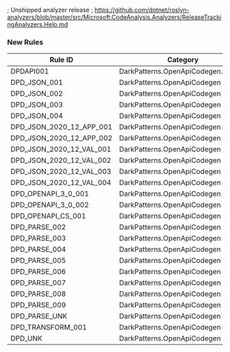 ﻿; Unshipped analyzer release
; https://github.com/dotnet/roslyn-analyzers/blob/master/src/Microsoft.CodeAnalysis.Analyzers/ReleaseTrackingAnalyzers.Help.md

### New Rules
Rule ID | Category | Severity | Notes
--------|----------|----------|-------
DPDAPI001 | DarkPatterns.OpenApiCodegen.CSharp | Warning | OpenApiMvcServerGenerator
DPD_JSON_001 | DarkPatterns.OpenApiCodegen | Error | TransformationDiagnostics
DPD_JSON_002 | DarkPatterns.OpenApiCodegen | Error | TransformationDiagnostics
DPD_JSON_003 | DarkPatterns.OpenApiCodegen | Error | TransformationDiagnostics
DPD_JSON_004 | DarkPatterns.OpenApiCodegen | Error | TransformationDiagnostics
DPD_JSON_2020_12_APP_001 | DarkPatterns.OpenApiCodegen | Error | TransformationDiagnostics
DPD_JSON_2020_12_APP_002 | DarkPatterns.OpenApiCodegen | Error | TransformationDiagnostics
DPD_JSON_2020_12_VAL_001 | DarkPatterns.OpenApiCodegen | Error | TransformationDiagnostics
DPD_JSON_2020_12_VAL_002 | DarkPatterns.OpenApiCodegen | Error | TransformationDiagnostics
DPD_JSON_2020_12_VAL_003 | DarkPatterns.OpenApiCodegen | Error | TransformationDiagnostics
DPD_JSON_2020_12_VAL_004 | DarkPatterns.OpenApiCodegen | Error | TransformationDiagnostics
DPD_OPENAPI_3_0_001 | DarkPatterns.OpenApiCodegen | Error | TransformationDiagnostics
DPD_OPENAPI_3_0_002 | DarkPatterns.OpenApiCodegen | Error | TransformationDiagnostics
DPD_OPENAPI_CS_001 | DarkPatterns.OpenApiCodegen | Error | TransformationDiagnostics
DPD_PARSE_002 | DarkPatterns.OpenApiCodegen | Error | TransformationDiagnostics
DPD_PARSE_003 | DarkPatterns.OpenApiCodegen | Error | TransformationDiagnostics
DPD_PARSE_004 | DarkPatterns.OpenApiCodegen | Error | TransformationDiagnostics
DPD_PARSE_005 | DarkPatterns.OpenApiCodegen | Error | TransformationDiagnostics
DPD_PARSE_006 | DarkPatterns.OpenApiCodegen | Error | TransformationDiagnostics
DPD_PARSE_007 | DarkPatterns.OpenApiCodegen | Error | TransformationDiagnostics
DPD_PARSE_008 | DarkPatterns.OpenApiCodegen | Error | TransformationDiagnostics
DPD_PARSE_009 | DarkPatterns.OpenApiCodegen | Error | TransformationDiagnostics
DPD_PARSE_UNK | DarkPatterns.OpenApiCodegen | Error | BaseGenerator
DPD_TRANSFORM_001 | DarkPatterns.OpenApiCodegen | Error | TransformationDiagnostics
DPD_UNK | DarkPatterns.OpenApiCodegen | Error | TransformationDiagnostics

